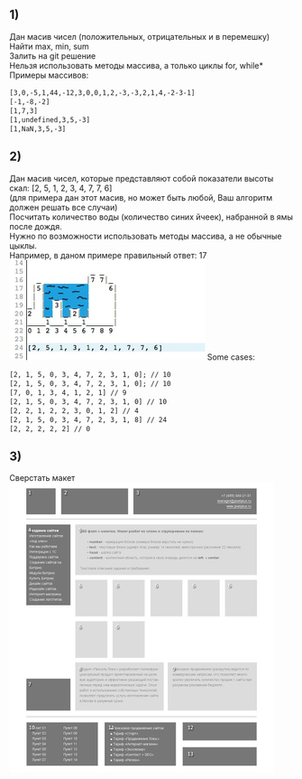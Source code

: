 ## 1) 
Дан масив чисел (положительных, отрицательных и в перемешку)  
Найти max, min, sum  
Залить на git решение  
Нельзя использовать методы массива, а только циклы for, while*  
Примеры массивов:  
```
[3,0,-5,1,44,-12,3,0,0,1,2,-3,-3,2,1,4,-2-3-1]
[-1,-8,-2]
[1,7,3]
[1,undefined,3,5,-3]
[1,NaN,3,5,-3]
```  
## 2) 
Дан масив чисел, которые представляют собой показатели высоты скал: [2, 5, 1, 2, 3, 4, 7, 7, 6]  
(для примера дан этот масив, но может быть любой, Ваш алгоритм должен решать все случаи)  
Посчитать количество воды (количество синих йчеек), набранной в ямы после дождя.  
Нужно по возможности использовать методы массива, а не обычные цыклы.  
Например, в даном примере правильный ответ: 17  
![print](./example.jpeg)
Some cases:  
```
[2, 1, 5, 0, 3, 4, 7, 2, 3, 1, 0]; // 10
[2, 1, 5, 0, 3, 4, 7, 2, 3, 1, 0]; // 10
[7, 0, 1, 3, 4, 1, 2, 1] // 9
[2, 1, 5, 0, 3, 4, 7, 2, 3, 1, 0] // 10
[2, 2, 1, 2, 2, 3, 0, 1, 2] // 4
[2, 1, 5, 0, 3, 4, 7, 2, 3, 1, 8] // 24
[2, 2, 2, 2, 2] // 0
```
## 3) 
Сверстать макет  
![print](./tamplate.jpg)

